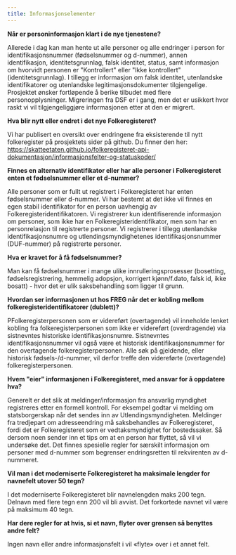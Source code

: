 ```yaml
---
title: Informasjonselementer
---
```


**Når er personinformasjon klart i de nye tjenestene?**

Allerede i dag kan man hente ut alle personer og alle endringer i person for identifikasjonsnummer (fødselsnummer og d-nummer),  annen identifikasjon, identitetsgrunnlag, falsk identitet, status, samt informasjon om hvorvidt personen er "Kontrollert" eller "Ikke kontrollert" (identitetsgrunnlag). I tillegg er informasjon om falsk identitet, utenlandske identifikatorer og utenlandske legitimasjonsdokumenter tilgjengelige. Prosjektet ønsker fortløpende å berike tilbudet med flere personopplysninger. Migreringen fra DSF er i gang, men det er usikkert hvor raskt vi vil tilgjengeliggjøre informasjonen etter at den er migrert.

**Hva blir nytt eller endret i det nye Folkeregisteret?**

Vi har publisert en oversikt over endringene fra eksisterende til nytt folkeregister på prosjektets sider på github.
Du finner den her: https://skatteetaten.github.io/folkeregisteret-api-dokumentasjon/informasjonsfelter-og-statuskoder/

**Finnes en alternativ identifikator eller har alle personer i Folkeregisteret enten et fødselsnummer eller et d-nummer?**

Alle personer som er fullt ut registrert i Folkeregisteret har enten fødselsnummer eller d-nummer. Vi har bestemt at det
ikke vil finnes en egen stabil identifikator for en person uavhengig av Folkeregisteridentifikatoren. Vi registrerer kun
identifiserende informasjon om personer, som ikke har en Folkeregisteridentifikator, men som har en personrelasjon til
registrerte personer. Vi registrerer i tillegg utenlandske identifikasjonsnumre og utlendingsmyndighetenes
identifikasjonsnummer (DUF-nummer) på registrerte personer.

**Hva er kravet for å få fødselsnummer?**

Man kan få fødselsnummer i mange ulike innrulleringsprosesser (bosetting, fødselsregistrering, hemmelig adopsjon, korrigert kjønn/f.dato, falsk id, ikke bosatt) - hvor det er ulik saksbehandling som ligger til grunn. 

**Hvordan ser informasjonen ut hos FREG når det er kobling mellom folkeregisteridentifikatorer (dublett)?**

PFolkeregisterpersonen som er videreført (overtagende) vil inneholde lenket kobling fra folkeregisterpersonen som ikke er videreført (overdragende) via sistnevntes historiske identifikasjonsnumre. Sistnevntes identifikasjonsnummer vil også være et historisk identifikasjonsnummer for den overtagende folkeregisterpersonen. Alle søk på gjeldende, eller historisk fødsels-/d-nummer, vil derfor treffe den videreførte (overtagende) folkeregisterpersonen.

**Hvem "eier" informasjonen i Folkeregisteret, med ansvar for å oppdatere hva?**

Generelt er det slik at meldinger/informasjon fra ansvarlig myndighet registreres etter en formell kontroll. For eksempel godtar vi melding om statsborgerskap når det sendes inn av Utlendingsmyndigheten. Meldinger fra tredjepart om adresseendring må saksbehandles av Folkeregisteret, fordi det er Folkeregisteret som er vedtaksmyndighet for bostedssaker. Så dersom noen sender inn et tips om at en person har flyttet, så vil vi undersøke det. Det finnes spesielle regler for særskilt informasjon om personer med d-nummer som begrenser endringsretten til rekvirenten av d-nummeret.

**Vil man i det moderniserte Folkeregisteret ha  maksimale lengder for navnefelt utover 50 tegn?**

I det moderniserte Folkeregisteret blir navnelengden maks 200 tegn. Delnavn med flere tegn enn 200 vil bli avvist. Det forkortede navnet vil være på maksimum 40 tegn.

**Har dere regler for at hvis, si et navn, flyter over grensen så benyttes andre felt?**

Ingen navn eller andre informasjonsfelt i vil «flyte» over i et annet felt.
